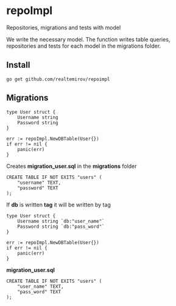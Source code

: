 # repoImpl
Repositories, migrations and tests with model


We write the necessary model.
The function writes table queries, repositories and tests for each model in the migrations folder.

## Install 
```
go get github.com/realtemirov/repoimpl
```

## Migrations
```
type User struct {
    Username string
    Password string
}

err := repoImpl.NewDBTable(User{})
if err != nil {
    panic(err)
}
```


Creates **migration_user.sql** in the **migrations** folder
```
CREATE TABLE IF NOT EXITS "users" (
    "username" TEXT,
    "password" TEXT
);
```

If **db** is written **tag** it will be written by tag

```
type User struct {
    Username string `db:"user_name"`
    Password string `db:"pass_word"`
}

err := repoImpl.NewDBTable(User{})
if err != nil {
    panic(err)
}
```
**migration_user.sql**
```
CREATE TABLE IF NOT EXITS "users" (
    "user_name" TEXT,
    "pass_word" TEXT
);
```

